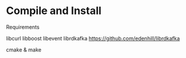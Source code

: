 # Compile and Install

Requirements

libcurl 
libboost
libevent
librdkafka  https://github.com/edenhill/librdkafka

cmake & make 
